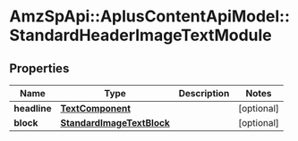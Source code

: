 # AmzSpApi::AplusContentApiModel::StandardHeaderImageTextModule

## Properties
Name | Type | Description | Notes
------------ | ------------- | ------------- | -------------
**headline** | [**TextComponent**](TextComponent.md) |  | [optional] 
**block** | [**StandardImageTextBlock**](StandardImageTextBlock.md) |  | [optional] 


